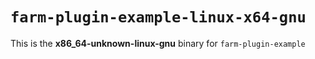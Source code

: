 # `farm-plugin-example-linux-x64-gnu`

This is the **x86_64-unknown-linux-gnu** binary for `farm-plugin-example`
